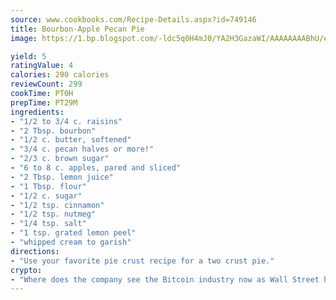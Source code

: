 ```yaml
---
source: www.cookbooks.com/Recipe-Details.aspx?id=749146
title: Bourbon-Apple Pecan Pie
image: https://1.bp.blogspot.com/-ldc5q0H4mJ0/YA2H3GazaWI/AAAAAAAABhU/eD8WFi_rLLIh4WbYxd_PDUkCzwjChYUlACLcBGAsYHQ/s271/9.png

yield: 5
ratingValue: 4
calories: 290 calories
reviewCount: 299
cookTime: PT0H
prepTime: PT29M
ingredients:
- "1/2 to 3/4 c. raisins"
- "2 Tbsp. bourbon"
- "1/2 c. butter, softened"
- "3/4 c. pecan halves or more!"
- "2/3 c. brown sugar"
- "6 to 8 c. apples, pared and sliced"
- "2 Tbsp. lemon juice"
- "1 Tbsp. flour"
- "1/2 c. sugar"
- "1/2 tsp. cinnamon"
- "1/2 tsp. nutmeg"
- "1/4 tsp. salt"
- "1 tsp. grated lemon peel"
- "whipped cream to garish"
directions:
- "Use your favorite pie crust recipe for a two crust pie."
crypto:
- "Where does the company see the Bitcoin industry now as Wall Street has begun to embrace it and what was the turning point that legitimatized Bitcoin?"
---
```


